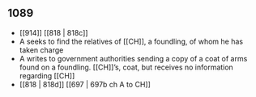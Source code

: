 ## 1089
- [[914]] [[818 | 818c]] 
- A seeks to find the relatives of [[CH]], a foundling, of whom he has taken charge
- A writes to government authorities sending a copy of a coat of arms found on a foundling. [[CH]]’s, coat, but receives no information regarding [[CH]]
- [[818 | 818d]] [[697 | 697b ch A to CH]] 

